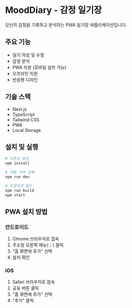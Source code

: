 # MoodDiary - 감정 일기장

당신의 감정을 기록하고 분석하는 PWA 일기장 애플리케이션입니다.

## 주요 기능

- 일기 작성 및 수정
- 감정 분석
- PWA 지원 (모바일 설치 가능)
- 오프라인 지원
- 반응형 디자인

## 기술 스택

- Next.js
- TypeScript
- Tailwind CSS
- PWA
- Local Storage

## 설치 및 실행

```bash
# 의존성 설치
npm install

# 개발 서버 실행
npm run dev

# 프로덕션 빌드
npm run build
npm start
```

## PWA 설치 방법

### 안드로이드
1. Chrome 브라우저로 접속
2. 주소창 오른쪽 메뉴(⋮) 클릭
3. "홈 화면에 추가" 선택
4. 설치 확인

### iOS
1. Safari 브라우저로 접속
2. 공유 버튼 클릭
3. "홈 화면에 추가" 선택
4. "추가" 클릭
